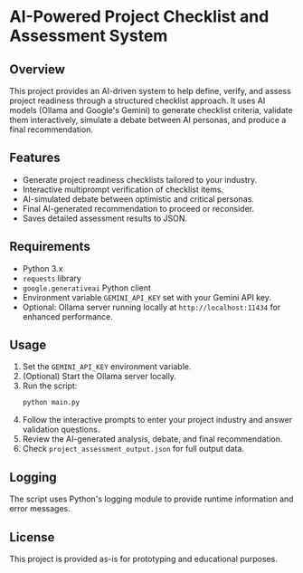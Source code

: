 # AI-Powered Project Checklist and Assessment System

## Overview
This project provides an AI-driven system to help define, verify, and assess project readiness through a structured checklist approach. It uses AI models (Ollama and Google's Gemini) to generate checklist criteria, validate them interactively, simulate a debate between AI personas, and produce a final recommendation.

## Features
- Generate project readiness checklists tailored to your industry.
- Interactive multiprompt verification of checklist items.
- AI-simulated debate between optimistic and critical personas.
- Final AI-generated recommendation to proceed or reconsider.
- Saves detailed assessment results to JSON.

## Requirements
- Python 3.x
- `requests` library
- `google.generativeai` Python client
- Environment variable `GEMINI_API_KEY` set with your Gemini API key.
- Optional: Ollama server running locally at `http://localhost:11434` for enhanced performance.

## Usage
1. Set the `GEMINI_API_KEY` environment variable.
2. (Optional) Start the Ollama server locally.
3. Run the script:
   ```bash
   python main.py
   ```
4. Follow the interactive prompts to enter your project industry and answer validation questions.
5. Review the AI-generated analysis, debate, and final recommendation.
6. Check `project_assessment_output.json` for full output data.

## Logging
The script uses Python's logging module to provide runtime information and error messages.

## License
This project is provided as-is for prototyping and educational purposes.
